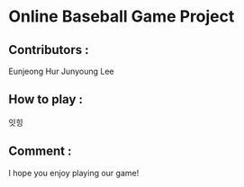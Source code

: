 # Online Baseball Game Project

## Contributors :
Eunjeong Hur 
Junyoung Lee 

## How to play :
잇힝 

## Comment : 
I hope you enjoy playing our game!